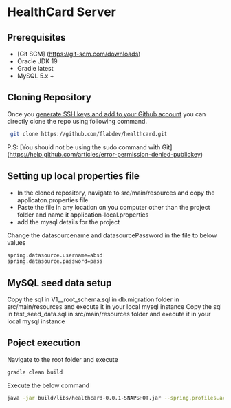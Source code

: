 # HealthCard Server
## Prerequisites
+ [Git SCM] (https://git-scm.com/downloads) 
+ Oracle JDK 19
+ Gradle latest
+ MySQL 5.x +


## Cloning Repository
Once you [generate SSH keys and add to your Github account](https://help.github.com/articles/generating-ssh-keys/)  you can directly clone the repo using following command.
```bash
 git clone https://github.com/flabdev/healthcard.git
```
P.S: [You should not be using the sudo command with Git] (https://help.github.com/articles/error-permission-denied-publickey)


## Setting up local properties file
 
+ In the cloned repository, navigate to src/main/resources and copy the applicaton.properties file
+ Paste the file in any location on you computer other than the project folder and name it application-local.properties
+ add the mysql details for the project

Change the datasourcename and datasourcePassword in the file to below values
```bash
spring.datasource.username=absd
spring.datasource.password=pass
```

## MySQL seed data setup 
Copy the sql in V1__root_schema.sql in db.migration folder in src/main/resources and execute it in your local mysql instance
Copy the sql in test_seed_data.sql in src/main/resources folder and execute it in your local mysql instance


## Poject execution
Navigate to the root folder and execute 
```bash
gradle clean build
```

Execute the below command
```bash
java -jar build/libs/healthcard-0.0.1-SNAPSHOT.jar --spring.profiles.active=local --spring.config.location=/home/fission/Downloads/healthcard_profiles/
```
